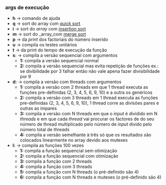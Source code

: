 ###  args de execução
* **h** &rarr; comando de ajuda
* **q** &rarr; sort do array com [quick sort](https://en.wikipedia.org/wiki/Quicksort)
* **i** &rarr; sort do _array_ com [insertion sort](https://pt.wikipedia.org/wiki/Insertion_sort)
* **m** &rarr; sort do _array_com [merge sort](https://pt.wikipedia.org/wiki/Merge_sort)
* **p** &rarr; da _print_ dos factoriais do número inserido
* **u** &rarr; compila os testes unitários
* **t** &rarr; da print do tempo de execução da função
* **s**: &rarr; compila a versão sequencial com argumentos
    * **1:** compila a versão sequencial normal
    * **2:** compila a versão sequencial mas evita repetição de funções ex.: se divibilidade por 3 falhar então não vale apena fazer divisibilidade por 9
* **d:** &rarr; compila a versão com threads com argumentos
    * **1:** compila a versão com 2 threads em que 1 thread executa as funções pre-definidas (2, 3, 4, 5, 6, 9, 10) e a outra os genéricos
    * **2:** compila a versão com 3 threads em 1 thread executa as funções pre-definidas (2, 3, 4, 5, 6, 9, 10), 1 thread corre as divisões pares e outras as impares
    * **3:** compila a versão com N threads em que o input é dividido em N _threads_ e em que cada _thread_ vai procurar os factores de do seu número de thread multiplicado pelo número de _input_ divido pelo número total de _threads_
    * **4:** compila a versão semelhante à três só que os resultados são colocados linearmente no array devido aos mutexes
* **l:** &rarr; compila as funções 100 vezes
    * **1:** compila a função sequencial sem otimização
    * **2:** compila a função sequencial com otimização
    * **3:** compila a função com 2 threads
    * **4:** compila a função com 3 threads
    * **5:** compila a função com N threads (o pré-definido são 4)
    * **6:** compila a função com N threads e mutexes (o pré-definido são 4)
